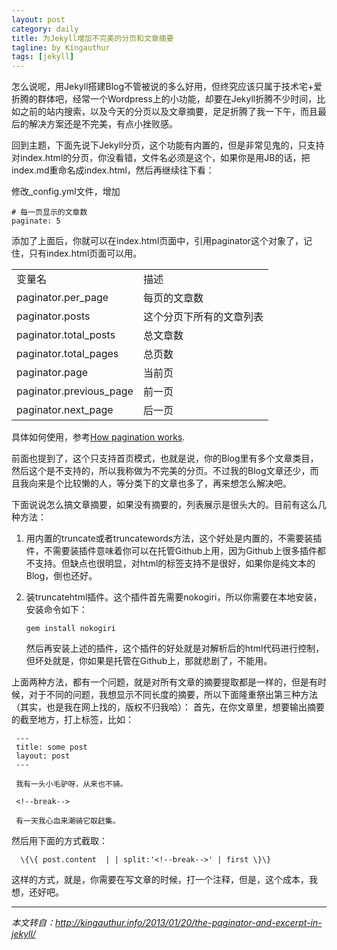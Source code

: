 ```yaml
---
layout: post
category: daily
title: 为Jekyll增加不完美的分页和文章摘要
tagline: by Kingauthur
tags: [jekyll]
---
```

怎么说呢，用Jekyll搭建Blog不管被说的多么好用，但终究应该只属于技术宅+爱折腾的群体吧，经常一个Wordpress上的小功能，却要在Jekyll折腾不少时间，比如之前的站内搜索，以及今天的分页以及文章摘要，足足折腾了我一下午，而且最后的解决方案还是不完美，有点小挫败感。

<!--more-->

回到主题，下面先说下Jekyll分页，这个功能有内置的，但是非常见鬼的，只支持对index.html的分页，你没看错，文件名必须是这个，如果你是用JB的话，把index.md重命名成index.html，然后再继续往下看：

修改_config.yml文件，增加

    # 每一页显示的文章数
    paginate: 5

添加了上面后，你就可以在index.html页面中，引用paginator这个对象了，记住，只有index.html页面可以用。

<table>
<tr><td>变量名</td>	                <td>描述</td></tr>
<tr><td>paginator.per_page</td>     <td>每页的文章数</td></tr>
<tr><td>paginator.posts</td>        <td>这个分页下所有的文章列表</td></tr>
<tr><td>paginator.total_posts</td>  <td>总文章数</td></tr>
<tr><td>paginator.total_pages</td>  <td>总页数</td></tr>
<tr><td>paginator.page</td>         <td>当前页</td></tr>
<tr><td>paginator.previous_page</td><td>前一页</td></tr>
<tr><td>paginator.next_page</td>    <td>后一页</td></tr>
</table>

具体如何使用，参考[How pagination works](https://github.com/mojombo/jekyll/wiki/Pagination).

前面也提到了，这个只支持首页模式，也就是说，你的Blog里有多个文章类目，然后这个是不支持的，所以我称做为不完美的分页。不过我的Blog文章还少，而且我向来是个比较懒的人，等分类下的文章也多了，再来想怎么解决吧。

下面说说怎么搞文章摘要，如果没有摘要的，列表展示是很头大的。目前有这么几种方法：

 1. 用内置的truncate或者truncatewords方法，这个好处是内置的，不需要装插件，不需要装插件意味着你可以在托管Github上用，因为Github上很多插件都不支持。但缺点也很明显，对html的标签支持不是很好，如果你是纯文本的Blog，倒也还好。

 2. 装truncatehtml插件。这个插件首先需要nokogiri，所以你需要在本地安装，安装命令如下：

        gem install nokogiri

    然后再安装上述的插件，这个插件的好处就是对解析后的html代码进行控制，但坏处就是，你如果是托管在Github上，那就悲剧了，不能用。

上面两种方法，都有一个问题，就是对所有文章的摘要提取都是一样的，但是有时候，对于不同的问题，我想显示不同长度的摘要，所以下面隆重祭出第三种方法（其实，也是我在网上找的，版权不归我哈）： 
首先，在你文章里，想要输出摘要的截至地方，打上标签，比如：

     ---
     title: some post
     layout: post
     ---

     我有一头小毛驴呀，从来也不骑。

     <!--break-->

     有一天我心血来潮骑它取赶集。  

然后用下面的方式截取：

      \{\{ post.content  | | split:'<!--break-->' | first \}\}
  
这样的方式，就是，你需要在写文章的时候，打一个注释，但是，这个成本，我想，还好吧。

---

*本文转自：<http://kingauthur.info/2013/01/20/the-paginator-and-excerpt-in-jekyll/>*